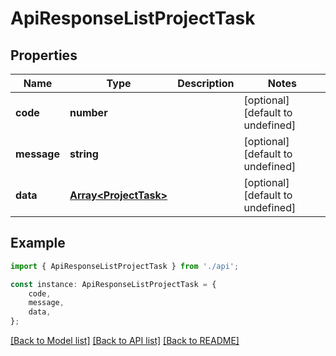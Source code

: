 # ApiResponseListProjectTask


## Properties

Name | Type | Description | Notes
------------ | ------------- | ------------- | -------------
**code** | **number** |  | [optional] [default to undefined]
**message** | **string** |  | [optional] [default to undefined]
**data** | [**Array&lt;ProjectTask&gt;**](ProjectTask.md) |  | [optional] [default to undefined]

## Example

```typescript
import { ApiResponseListProjectTask } from './api';

const instance: ApiResponseListProjectTask = {
    code,
    message,
    data,
};
```

[[Back to Model list]](../README.md#documentation-for-models) [[Back to API list]](../README.md#documentation-for-api-endpoints) [[Back to README]](../README.md)
